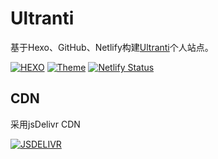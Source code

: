 # Ultranti

基于Hexo、GitHub、Netlify构建[Ultranti](https://ultranti.com)个人站点。

[![HEXO](https://img.shields.io/badge/Hexo-v4.2-32afed.svg)](https://hexo.io)
[![Theme](https://img.shields.io/badge/Suka-v1.4.0-b68469.svg)](https://theme-suka.skk.moe)
[![Netlify Status](https://api.netlify.com/api/v1/badges/9a4d0c43-271a-439b-97fe-7baa4cf647ed/deploy-status)](https://ultranti.com)

## CDN

采用jsDelivr CDN

[![JSDELIVR](https://cdn.jsdelivr.net/gh/Rhysn/Ultranti@Published/data/img/20200411/jsdelivr/jsdelivr_logo.jpg)](https://www.jsdelivr.com) 